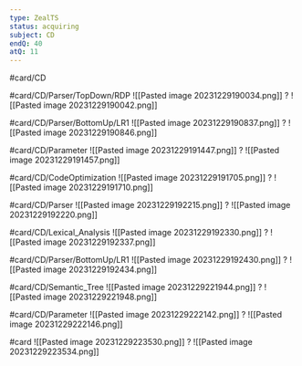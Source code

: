 ```yaml
---
type: ZealTS
status: acquiring
subject: CD
endQ: 40
atQ: 11
---
```

#card/CD

#card/CD/Parser/TopDown/RDP
![[Pasted image 20231229190034.png]]
?
![[Pasted image 20231229190042.png]] 

#card/CD/Parser/BottomUp/LR1
![[Pasted image 20231229190837.png]]
?
![[Pasted image 20231229190846.png]] 

#card/CD/Parameter
![[Pasted image 20231229191447.png]]
?
![[Pasted image 20231229191457.png]] <!--SR:!2024-01-13,2,152-->

#card/CD/CodeOptimization
![[Pasted image 20231229191705.png]]
?
![[Pasted image 20231229191710.png]] <!--SR:!2024-01-13,2,152-->

#card/CD/Parser
![[Pasted image 20231229192215.png]]
?
![[Pasted image 20231229192220.png]] <!--SR:!2024-01-13,2,152-->

#card/CD/Lexical_Analysis
![[Pasted image 20231229192330.png]]
?
![[Pasted image 20231229192337.png]] <!--SR:!2024-01-13,2,152--> 

#card/CD/Parser/BottomUp/LR1
![[Pasted image 20231229192430.png]]
?
![[Pasted image 20231229192434.png]] <!--SR:!2024-01-13,2,152-->

#card/CD/Semantic_Tree 
![[Pasted image 20231229221944.png]]
?
![[Pasted image 20231229221948.png]] 

#card/CD/Parameter
![[Pasted image 20231229222142.png]]
?
![[Pasted image 20231229222146.png]] <!--SR:!2024-01-13,2,152-->

#card
![[Pasted image 20231229223530.png]]
?
![[Pasted image 20231229223534.png]] <!--SR:!2024-01-13,2,150--> 

